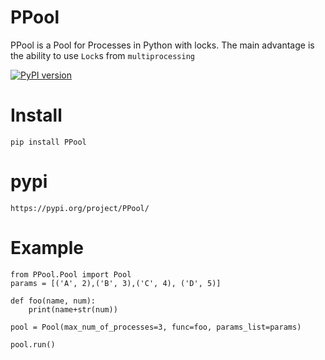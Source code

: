 # PPool
PPool is a Pool for Processes in Python with locks. The main advantage is the ability to use `Lock`s from  `multiprocessing`

[![PyPI version](https://badge.fury.io/py/PPool.svg)](https://badge.fury.io/py/PPool)

# Install
```
pip install PPool
```

# pypi
`https://pypi.org/project/PPool/`


# Example
```
from PPool.Pool import Pool
params = [('A', 2),('B', 3),('C', 4), ('D', 5)]

def foo(name, num):
    print(name+str(num))

pool = Pool(max_num_of_processes=3, func=foo, params_list=params)

pool.run()
```